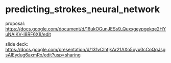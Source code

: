 # predicting_strokes_neural_network

proposal:
https://docs.google.com/document/d/16ukOGunJESs9_Quxxgeypgekqe2HYuNAiKV-I8RF6X8/edit

slide deck:
https://docs.google.com/presentation/d/131vClhtjkAr21AXo5oyu0cCoQqJsgsAIEydug6axmRo/edit?usp=sharing
